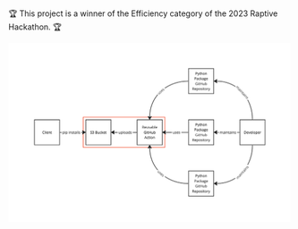 🏆 This project is a winner of the Efficiency category of the 2023 Raptive Hackathon. 🏆

![design](system_design.png)
